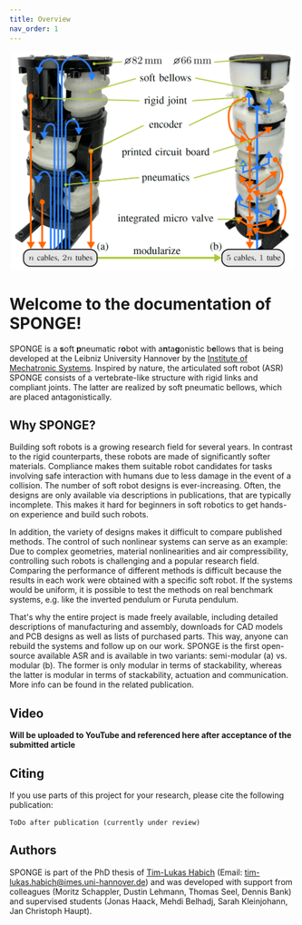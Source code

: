 ```yaml
---
title: Overview
nav_order: 1
---
```

<p align="center">
<img src="images/sponge_cover.png" width=500>
</p>

# Welcome to the documentation of SPONGE!

SPONGE is a **s**oft **p**neumatic r**o**bot with a**n**ta**g**onistic b**e**llows that is being developed at the Leibniz University Hannover by the [Institute of Mechatronic Systems](https://www.imes.uni-hannover.de/en/). Inspired by nature, the articulated soft robot (ASR) SPONGE consists of a vertebrate-like structure with rigid links and compliant joints. The latter are realized by soft pneumatic bellows, which are placed antagonistically.

## Why SPONGE?
Building soft robots is a growing research field for several years. In contrast to the rigid counterparts, these robots are made of significantly softer materials. Compliance makes them suitable robot candidates for tasks involving safe interaction with humans due to less damage in the event of a collision. The number of soft robot designs is ever-increasing. Often, the designs are only available via descriptions in publications, that are typically incomplete. This makes it hard for beginners in soft robotics to get hands-on experience and build such robots.

In addition, the variety of designs makes it difficult to compare published methods. The control of such nonlinear systems can serve as an example: Due to complex geometries, material nonlinearities and air compressibility, controlling such robots is challenging and a popular research field. Comparing the performance of different methods is difficult because the results in each work were obtained with a specific soft robot. If the systems would be uniform, it is possible to test the methods on real benchmark systems, e.g. like the inverted pendulum or Furuta pendulum.

That's why the entire project is made freely available, including detailed descriptions of manufacturing and assembly, downloads for CAD models and PCB designs as well as lists of purchased parts. This way, anyone can rebuild the systems and follow up on our work. SPONGE is the first open-source available ASR and is available in two variants: semi-modular (a) vs. modular (b). The former is only modular in terms of stackability, whereas the latter is modular in terms of stackability, actuation and communication. More info can be found in the related publication.

## Video
**Will be uploaded to YouTube and referenced here after acceptance of the submitted article**
## Citing
If you use parts of this project for your research, please cite the following publication:
```
ToDo after publication (currently under review)
```

## Authors
SPONGE is part of the PhD thesis of [Tim-Lukas Habich](https://www.imes.uni-hannover.de/en/institute/team/m-sc-tim-lukas-habich) (Email: <tim-lukas.habich@imes.uni-hannover.de>) and was developed with support from colleagues (Moritz Schappler, Dustin Lehmann, Thomas Seel, Dennis Bank) and supervised students (Jonas Haack, Mehdi Belhadj, Sarah Kleinjohann, Jan Christoph Haupt).
